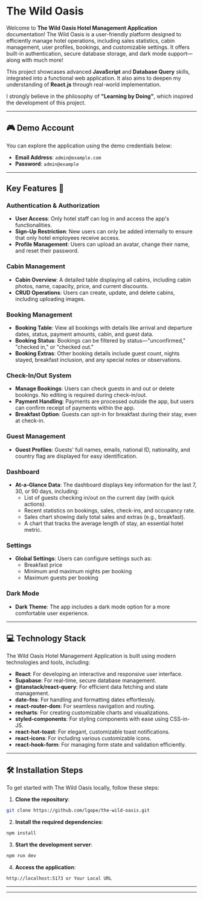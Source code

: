 # The Wild Oasis

Welcome to **The Wild Oasis Hotel Management Application** documentation! The Wild Oasis is a user-friendly platform designed to efficiently manage hotel operations, including sales statistics, cabin management, user profiles, bookings, and customizable settings. It offers built-in authentication, secure database storage, and dark mode support—along with much more!

This project showcases advanced **JavaScript** and **Database Query** skills, integrated into a functional web application. It also aims to deepen my understanding of **React.js** through real-world implementation.

I strongly believe in the philosophy of **"Learning by Doing"**, which inspired the development of this project.

---

## 🎮 Demo Account

You can explore the application using the demo credentials below:

- **Email Address**: `admin@example.com`
- **Password**: `admin@example`

---

## Key Features 📝

### Authentication & Authorization

- **User Access**: Only hotel staff can log in and access the app's functionalities.
- **Sign-Up Restriction**: New users can only be added internally to ensure that only hotel employees receive access.
- **Profile Management**: Users can upload an avatar, change their name, and reset their password.

### Cabin Management

- **Cabin Overview**: A detailed table displaying all cabins, including cabin photos, name, capacity, price, and current discounts.
- **CRUD Operations**: Users can create, update, and delete cabins, including uploading images.

### Booking Management

- **Booking Table**: View all bookings with details like arrival and departure dates, status, payment amounts, cabin, and guest data.
- **Booking Status**: Bookings can be filtered by status—"unconfirmed," "checked in," or "checked out."
- **Booking Extras**: Other booking details include guest count, nights stayed, breakfast inclusion, and any special notes or observations.

### Check-In/Out System

- **Manage Bookings**: Users can check guests in and out or delete bookings. No editing is required during check-in/out.
- **Payment Handling**: Payments are processed outside the app, but users can confirm receipt of payments within the app.
- **Breakfast Option**: Guests can opt-in for breakfast during their stay, even at check-in.

### Guest Management

- **Guest Profiles**: Guests' full names, emails, national ID, nationality, and country flag are displayed for easy identification.

### Dashboard

- **At-a-Glance Data**: The dashboard displays key information for the last 7, 30, or 90 days, including:
  - List of guests checking in/out on the current day (with quick actions).
  - Recent statistics on bookings, sales, check-ins, and occupancy rate.
  - Sales chart showing daily total sales and extras (e.g., breakfast).
  - A chart that tracks the average length of stay, an essential hotel metric.

### Settings

- **Global Settings**: Users can configure settings such as:
  - Breakfast price
  - Minimum and maximum nights per booking
  - Maximum guests per booking

### Dark Mode

- **Dark Theme**: The app includes a dark mode option for a more comfortable user experience.
---

## 💻 Technology Stack

The Wild Oasis Hotel Management Application is built using modern technologies and tools, including:

- **React**: For developing an interactive and responsive user interface.
- **Supabase**: For real-time, secure database management.
- **@tanstack/react-query**: For efficient data fetching and state management.
- **date-fns**: For handling and formatting dates effortlessly.
- **react-router-dom**: For seamless navigation and routing.
- **recharts**: For creating customizable charts and visualizations.
- **styled-components**: For styling components with ease using CSS-in-JS.
- **react-hot-toast**: For elegant, customizable toast notifications.
- **react-icons**: For including various customizable icons.
- **react-hook-form**: For managing form state and validation efficiently.

---

## 🛠️ Installation Steps

To get started with The Wild Oasis locally, follow these steps:

1. **Clone the repository**:

```bash
git clone https://github.com/lgope/the-wild-oasis.git
```

2. **Install the required dependencies**:

```bash
npm install
```

3. **Start the development server**:

```bash
npm run dev
```

4. **Access the application**:

```
http://localhost:5173 or Your Local URL
```

---

---

